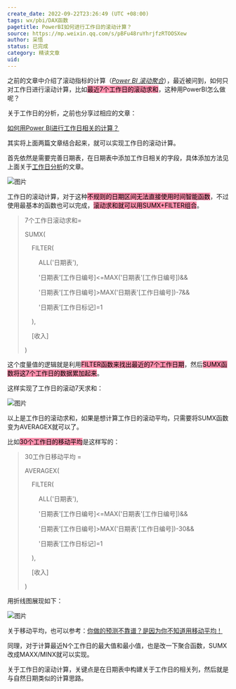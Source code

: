 ```yaml
---
create_date: 2022-09-22T23:26:49 (UTC +08:00)
tags: wx/pbi/DAX函数
pagetitle: PowerBI如何进行工作日的滚动计算？
source: https://mp.weixin.qq.com/s/pBFu48ruYhrjfzRTOOSXew
author: 采悟
status: 已完成
category: 精读文章
uid: 
---
```


之前的文章中介绍了滚动指标的计算（[_Power BI 滚动聚合_](http://mp.weixin.qq.com/s?__biz=MzA4MzQwMjY4MA==&mid=2484069714&idx=1&sn=82ec558b5ef6bf991dc0de0e3a3ead79&chksm=8e0c4f85b97bc693f113d2e9bc425c405b2ab2f1a3f93d8546073265c22f099a4994f1d2acd8&scene=21#wechat_redirect)），最近被问到，如何只对工作日进行滚动计算，比如<mark style="background: #FF5582A6;">最近7个工作日的滚动求和</mark>，这种用PowerBI怎么做呢？

关于工作日的分析，之前也分享过相应的文章：  

[如何用Power BI进行工作日相关的计算？](http://mp.weixin.qq.com/s?__biz=MzA4MzQwMjY4MA==&mid=2484077728&idx=1&sn=5d7739914cb98e96b7abd32d402aba3e&chksm=8e13ae77b96427615638ed7351de474f87095c983d3d5c745b94ed1c0fc35a87e34ea247683d&scene=21#wechat_redirect)  

其实将上面两篇文章结合起来，就可以实现工作日的滚动计算。

首先依然是需要完善日期表，在日期表中添加工作日相关的字段，具体添加方法见上面关于[工作日分析](http://mp.weixin.qq.com/s?__biz=MzA4MzQwMjY4MA==&mid=2484077728&idx=1&sn=5d7739914cb98e96b7abd32d402aba3e&chksm=8e13ae77b96427615638ed7351de474f87095c983d3d5c745b94ed1c0fc35a87e34ea247683d&scene=21#wechat_redirect)的文章。  

![图片](https://mmbiz.qpic.cn/mmbiz_png/aHEbZtANQJNbtiatk6CdmYgNu9SjpqPtAKbaX23icHwagk7mmSoVQcA7rJzfZgVjyeNKcic1lSFKQHBHAOOvus7Wg/640?wx_fmt=png&wxfrom=5&wx_lazy=1&wx_co=1)

工作日的滚动计算，对于这种<mark style="background: #FF5582A6;">不规则的日期区间无法直接使用时间智能函数</mark>，不过使用最基本的函数也可以完成，<mark style="background: #FF5582A6;">滚动求和就可以用SUMX+FILTER组合</mark>。  

> 7个工作日滚动求和\=
> 
> SUMX(
> 
>     FILTER(
> 
>         ALL('日期表'),
> 
>         '日期表'\[工作日编号\]<=MAX('日期表'\[工作日编号\])&&
> 
>         '日期表'\[工作日编号\]>MAX('日期表'\[工作日编号\])-7&&
> 
>         '日期表'\[工作日标记\]=1
> 
>     ),
> 
>     \[收入\]
> 
> )

这个度量值的逻辑就是利用<mark style="background: #FF5582A6;">FILTER函数来找出最近的7个工作日期</mark>，然后<mark style="background: #FF5582A6;">SUMX函数将这7个工作日的数据累加起来</mark>。  

这样实现了工作日的滚动7天求和：  

![图片](https://mmbiz.qpic.cn/mmbiz_png/aHEbZtANQJMucXInVVsJkvBiaichaT4gV5GTQhWRTupc8R0GC8QfXptiacrwh2ic4hLkbiaL5MecAmCefan0ySqfT2g/640?wx_fmt=png&wxfrom=5&wx_lazy=1&wx_co=1)

以上是工作日的滚动求和，如果是想计算工作日的滚动平均，只需要将SUMX函数变为AVERAGEX就可以了。

比如<mark style="background: #FF5582A6;">30个工作日的移动平均</mark>是这样写的：

> 30工作日移动平均 \=
> 
> AVERAGEX(
> 
>     FILTER(
> 
>         ALL('日期表'),
> 
>         '日期表'\[工作日编号\]<=MAX('日期表'\[工作日编号\])&&
> 
>         '日期表'\[工作日编号\]>MAX('日期表'\[工作日编号\])-30&&
> 
>         '日期表'\[工作日标记\]=1
> 
>     ),
> 
>     \[收入\]
> 
> )

用折线图展现如下：

![图片](https://mmbiz.qpic.cn/mmbiz_png/aHEbZtANQJMucXInVVsJkvBiaichaT4gV5MImkIicGxPwRq3juwHLU4ibAwcO4iaaCJbTGelTRa1IxCnmibiazcjUIx3w/640?wx_fmt=png&wxfrom=5&wx_lazy=1&wx_co=1)

关于移动平均，也可以参考：[你做的预测不靠谱？是因为你不知道用移动平均！](http://mp.weixin.qq.com/s?__biz=MzA4MzQwMjY4MA==&mid=2484068131&idx=1&sn=650477c6ae71dd9b6d1d31f55b37db21&chksm=8e0c75f4b97bfce2b76ac4c5e102501bae16d37701355f0f96a3f4df1a59337e1b8b858a28b6&scene=21#wechat_redirect)  

同理，对于计算最近N个工作日的最大值和最小值，也是改一下聚合函数，SUMX改成MAXX/MINX就可以实现。

关于工作日的滚动计算，关键点是在日期表中构建关于工作日的相关列，然后就是与自然日期类似的计算思路。
